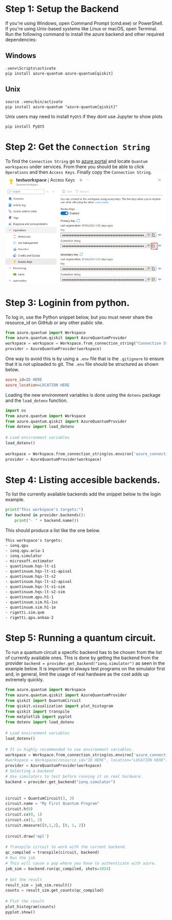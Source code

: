 # Step 1: Setup the Backend

If you're using Windows, open Command Prompt (cmd.exe) or PowerShell. If you're using Unix-based systems like Linux or macOS, open Terminal.
Run the following command to install the azure backend and other required dependencies:

## Windows
```
.venv\Scripts\activate
pip install azure-quantum azure-quantum[qiskit]
```

## Unix

```
source .venv/bin/activate
pip install azure-quantum "azure-quantum[qiskit]" 
```

Unix users may need to install `PyQt5` if they dont use Jupyter to show plots
```
pip install PyQt5
```

# Step 2: Get the `Connection String`
To find the `Connection String`  go to [azure portal](https://portal.azure.com/#home) and locate `Quantum workspaces` under services. From there you should be able to click `Operations` and then `Access Keys`. Finally copy the `Connection String`.
![Locate Connection String](./images/azure_connection_string.png)

# Step 3: Loginin from python.
To log in, use the Python snippet below, but you must never share the resource_id on GitHub or any other public site. 
```python
from azure.quantum import Workspace
from azure.quantum.qiskit import AzureQuantumProvider
workspace = workspace = Workspace.from_connection_string("Connection String HERE")
provider = AzureQuantumProvider(workspace)
```
One way to avoid this is by using a `.env` file that is the `.gitignore` to ensure that it is not uploaded to git. The `.env` file should be structured as shown below.
```ini
azure_id=ID HERE
azure_location=LOCATION HERE
```
Loading the new environment variables is done using the `dotenv` package and the `load_dotenv` function.

```python
import os
from azure.quantum import Workspace
from azure.quantum.qiskit import AzureQuantumProvider
from dotenv import load_dotenv

# Load environment variables 
load_dotenv()

workspace = Workspace.from_connection_string(os.environ['azure_connection'])
provider = AzureQuantumProvider(workspace)
```


# Step 4: Listing accesible backends.
To list the currently available backends add the snippet below to the login example.
```python
print("This workspace's targets:")
for backend in provider.backends():
    print("- " + backend.name())
```
This should produce a list like the one below.
```
This workspace's targets:
- ionq.qpu
- ionq.qpu.aria-1
- ionq.simulator
- microsoft.estimator
- quantinuum.hqs-lt-s1
- quantinuum.hqs-lt-s1-apival
- quantinuum.hqs-lt-s2
- quantinuum.hqs-lt-s2-apival
- quantinuum.hqs-lt-s1-sim
- quantinuum.hqs-lt-s2-sim
- quantinuum.qpu.h1-1
- quantinuum.sim.h1-1sc
- quantinuum.sim.h1-1e
- rigetti.sim.qvm
- rigetti.qpu.ankaa-2
```
# Step 5: Running a quantum circuit.
To run a quantum circuit a specific backend has to be chosen from the list of currently available ones. This is done by getting the backend from the provider `backend = provider.get_backend("ionq.simulator")` as seen in the example below. It is important to always test programs on the simulator first and, in general, limit the usage of real hardware as the cost adds up extremely quickly.
```python
from azure.quantum import Workspace
from azure.quantum.qiskit import AzureQuantumProvider
from qiskit import QuantumCircuit
from qiskit.visualization import plot_histogram
from qiskit import transpile
from matplotlib import pyplot
from dotenv import load_dotenv

# Load environment variables 
load_dotenv()

# It is highly recommended to use environment variables.
workspace = Workspace.from_connection_string(os.environ['azure_connection'])
#workspace = Workspace(resource_id="ID HERE", location="LOCATION HERE")
provider = AzureQuantumProvider(workspace)
# Selecting a backend
# Use simulators to test before running it on real hardware.
backend = provider.get_backend("ionq.simulator")


circuit = QuantumCircuit(3, 3)
circuit.name = "My First Quantum Program"
circuit.h(0)
circuit.cx(0, 1)
circuit.cx(1, 2)
circuit.measure([0,1,2], [0, 1, 2])

circuit.draw('mpl')

# Transpile circuit to work with the current backend.
qc_compiled = transpile(circuit, backend)
# Run the job
# This will cause a pop where you have to authenticate with azure.
job_sim = backend.run(qc_compiled, shots=1024)

# Get the result
result_sim = job_sim.result()
counts = result_sim.get_counts(qc_compiled)

# Plot the result
plot_histogram(counts)
pyplot.show()
```
